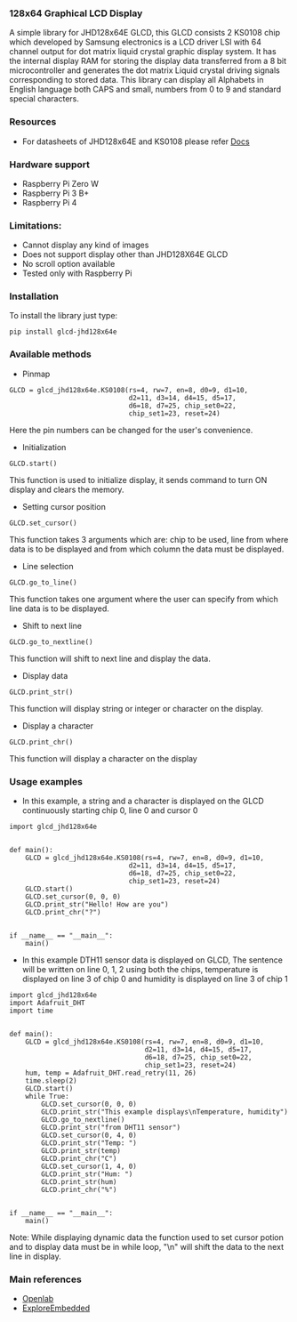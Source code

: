 ### 128x64 Graphical LCD Display

A simple library for JHD128x64E GLCD, this GLCD consists 2 KS0108 chip which developed by Samsung electronics is a LCD
driver LSl with 64 channel output for dot matrix liquid crystal graphic display system. It has the internal display RAM
for storing the display data transferred from a 8 bit microcontroller and generates the dot matrix Liquid crystal
driving signals corresponding to stored data. This library can display all Alphabets in English language both CAPS and
small, numbers from 0 to 9 and standard special characters.

### Resources

* For datasheets of JHD128x64E and KS0108 please
  refer [Docs](https://github.com/factana/fogwing-glcd-library-python/tree/main/Docs)

### Hardware support

* Raspberry Pi Zero W
* Raspberry Pi 3 B+
* Raspberry Pi 4

### Limitations:

* Cannot display any kind of images
* Does not support display other than JHD128X64E GLCD
* No scroll option available
* Tested only with Raspberry Pi

### Installation

To install the library just type:

```
pip install glcd-jhd128x64e
```

### Available methods

* Pinmap

```
GLCD = glcd_jhd128x64e.KS0108(rs=4, rw=7, en=8, d0=9, d1=10, 
                              d2=11, d3=14, d4=15, d5=17, 
                              d6=18, d7=25, chip_set0=22, 
                              chip_set1=23, reset=24)
```

Here the pin numbers can be changed for the user's convenience.

* Initialization

``` 
GLCD.start()
```

This function is used to initialize display, it sends command to turn ON display and clears the memory.

* Setting cursor position

``` 
GLCD.set_cursor()
``` 

This function takes 3 arguments which are: chip to be used, line from where data is to be displayed and from which
column the data must be displayed.

* Line selection

``` 
GLCD.go_to_line()
``` 

This function takes one argument where the user can specify from which line data is to be displayed.

* Shift to next line

```  
GLCD.go_to_nextline()
``` 

This function will shift to next line and display the data.

* Display data

``` 
GLCD.print_str()
``` 

This function will display string or integer or character on the display.

* Display a character

``` 
GLCD.print_chr()
``` 

This function will display a character on the display

### Usage examples

* In this example, a string and a character is displayed on the GLCD continuously starting chip 0, line 0 and cursor 0

```
import glcd_jhd128x64e    

      
def main():
    GLCD = glcd_jhd128x64e.KS0108(rs=4, rw=7, en=8, d0=9, d1=10, 
                              d2=11, d3=14, d4=15, d5=17, 
                              d6=18, d7=25, chip_set0=22, 
                              chip_set1=23, reset=24)
    GLCD.start()
    GLCD.set_cursor(0, 0, 0)
    GLCD.print_str("Hello! How are you")
    GLCD.print_chr("?")
        
            
if __name__ == "__main__":
    main()
```

* In this example DTH11 sensor data is displayed on GLCD, The sentence will be written on line 0, 1, 2 using both the
  chips, temperature is displayed on line 3 of chip 0 and humidity is displayed on line 3 of chip 1

```
import glcd_jhd128x64e
import Adafruit_DHT
import time


def main():
    GLCD = glcd_jhd128x64e.KS0108(rs=4, rw=7, en=8, d0=9, d1=10,
                                  d2=11, d3=14, d4=15, d5=17,
                                  d6=18, d7=25, chip_set0=22,
                                  chip_set1=23, reset=24)
    hum, temp = Adafruit_DHT.read_retry(11, 26)
    time.sleep(2)
    GLCD.start()
    while True:
        GLCD.set_cursor(0, 0, 0)
        GLCD.print_str("This example displays\nTemperature, humidity")
        GLCD.go_to_nextline()
        GLCD.print_str("from DHT11 sensor")
        GLCD.set_cursor(0, 4, 0)
        GLCD.print_str("Temp: ")
        GLCD.print_str(temp)
        GLCD.print_chr("C")
        GLCD.set_cursor(1, 4, 0)
        GLCD.print_str("Hum: ")
        GLCD.print_str(hum)
        GLCD.print_chr("%")


if __name__ == "__main__":
    main()

```

Note: While displaying dynamic data the function used to set cursor potion and to display data must be in while loop, 
"\n" will shift the data to the next line in display.

### Main references

* [Openlab](https://openlabpro.com/guide/ks0108-graphic-lcd-interfacing-pic18f4550-part-2/)
* [ExploreEmbedded](https://github.com/ExploreEmbedded/Tutorials) 

